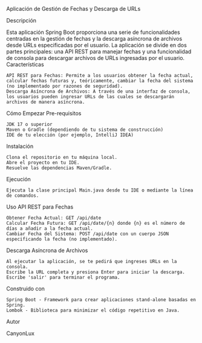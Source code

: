 Aplicación de Gestión de Fechas y Descarga de URLs

Descripción

Esta aplicación Spring Boot proporciona una serie de funcionalidades centradas en la gestión de fechas y la descarga asíncrona de archivos desde URLs especificadas por el usuario. La aplicación se divide en dos partes principales: una API REST para manejar fechas y una funcionalidad de consola para descargar archivos de URLs ingresadas por el usuario.
Características

    API REST para Fechas: Permite a los usuarios obtener la fecha actual, calcular fechas futuras y, teóricamente, cambiar la fecha del sistema (no implementado por razones de seguridad).
    Descarga Asíncrona de Archivos: A través de una interfaz de consola, los usuarios pueden ingresar URLs de las cuales se descargarán archivos de manera asíncrona.

Cómo Empezar
Pre-requisitos

    JDK 17 o superior
    Maven o Gradle (dependiendo de tu sistema de construcción)
    IDE de tu elección (por ejemplo, IntelliJ IDEA)

Instalación

    Clona el repositorio en tu máquina local.
    Abre el proyecto en tu IDE.
    Resuelve las dependencias Maven/Gradle.

Ejecución

    Ejecuta la clase principal Main.java desde tu IDE o mediante la línea de comandos.

Uso
API REST para Fechas

    Obtener Fecha Actual: GET /api/date
    Calcular Fecha Futura: GET /api/date/{n} donde {n} es el número de días a añadir a la fecha actual.
    Cambiar Fecha del Sistema: POST /api/date con un cuerpo JSON especificando la fecha (no implementado).

Descarga Asíncrona de Archivos

    Al ejecutar la aplicación, se te pedirá que ingreses URLs en la consola.
    Escribe la URL completa y presiona Enter para iniciar la descarga.
    Escribe 'salir' para terminar el programa.

Construido con

    Spring Boot - Framework para crear aplicaciones stand-alone basadas en Spring.
    Lombok - Biblioteca para minimizar el código repetitivo en Java.

Autor

 CanyonLux

